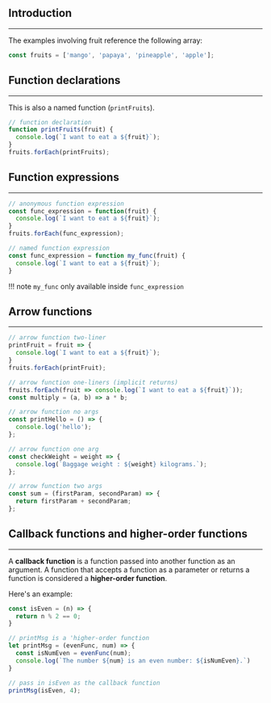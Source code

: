 ## Introduction
---
The examples involving fruit reference the following array:
```javascript
const fruits = ['mango', 'papaya', 'pineapple', 'apple'];
```

## Function declarations
---
This is also a named function (`printFruits`).
```javascript
// function declaration
function printFruits(fruit) {
  console.log(`I want to eat a ${fruit}`);
}
fruits.forEach(printFruits);
```

## Function expressions
---
```javascript
// anonymous function expression
const func_expression = function(fruit) {
  console.log(`I want to eat a ${fruit}`);
}
fruits.forEach(func_expression);

// named function expression
const func_expression = function my_func(fruit) {
  console.log(`I want to eat a ${fruit}`);
}
```

!!! note
    `my_func` only available inside `func_expression`

## Arrow functions
---
```javascript
// arrow function two-liner
printFruit = fruit => {
  console.log(`I want to eat a ${fruit}`);
}
fruits.forEach(printFruit);

// arrow function one-liners (implicit returns)
fruits.forEach(fruit => console.log(`I want to eat a ${fruit}`));
const multiply = (a, b) => a * b; 

// arrow function no args
const printHello = () => { 
  console.log('hello'); 
}; 

// arrow function one arg
const checkWeight = weight => { 
  console.log(`Baggage weight : ${weight} kilograms.`); 
}; 

// arrow function two args
const sum = (firstParam, secondParam) => { 
  return firstParam + secondParam; 
}; 
```

## Callback functions and higher-order functions
---
A **callback function** is a function passed into another function as an argument.  A function that accepts a function as a parameter or returns a function is considered a **higher-order function**.

Here's an example:
```javascript
const isEven = (n) => {
  return n % 2 == 0;
}

// printMsg is a 'higher-order function
let printMsg = (evenFunc, num) => {
  const isNumEven = evenFunc(num);
  console.log(`The number ${num} is an even number: ${isNumEven}.`)
}

// pass in isEven as the callback function
printMsg(isEven, 4); 
```
